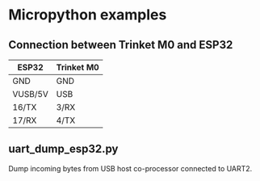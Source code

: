 # Micropython examples

## Connection between Trinket M0 and ESP32

ESP32   |Trinket M0
--------|----------
GND     |GND
VUSB/5V |USB
16/TX   |3/RX
17/RX   |4/TX

## uart_dump_esp32.py

Dump incoming bytes from USB host co-processor connected to UART2.
